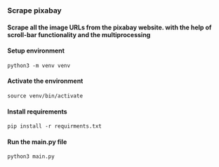
### Scrape pixabay

#### Scrape all the image URLs from the pixabay website. with the help of scroll-bar functionality and the multiprocessing 

#### Setup environment
```
python3 -m venv venv
```
#### Activate the environment
```
source venv/bin/activate
```
#### Install requirements 
```
pip install -r requirments.txt
```

#### Run the main.py file 

```
python3 main.py
```





